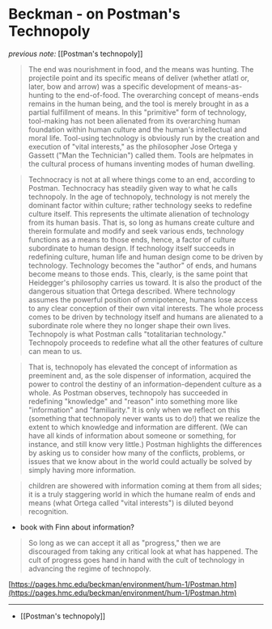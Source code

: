 #  Beckman - on Postman's Technopoly

_previous note:_ [[Postman's technopoly]]

> The end was nourishment in food, and the means was hunting. The projectile point and its specific means of deliver (whether atlatl or, later, bow and arrow) was a specific development of means-as-hunting to the end-of-food. The overarching concept of means-ends remains in the human being, and the tool is merely brought in as a partial fulfillment of means. In this "primitive" form of technology, tool-making has not been alienated from its overarching human foundation within human culture and the human's intellectual and moral life. Tool-using technology is obviously run by the creation and execution of "vital interests," as the philosopher Jose Ortega y Gassett ("Man the Technician") called them. Tools are helpmates in the cultural process of humans inventing modes of human dwelling.

> Technocracy is not at all where things come to an end, according to Postman. Technocracy has steadily given way to what he calls technopoly. In the age of technopoly, technology is not merely the dominant factor within culture; rather technology seeks to redefine culture itself. This represents the ultimate alienation of technology from its human basis. That is, so long as humans create culture and therein formulate and modify and seek various ends, technology functions as a means to those ends, hence, a factor of culture subordinate to human design. If technology itself succeeds in redefining culture, human life and human design come to be driven by technology. Technology becomes the "author" of ends, and humans become means to those ends. This, clearly, is the same point that Heidegger's philosophy carries us toward. It is also the product of the dangerous situation that Ortega described. Where technology assumes the powerful position of omnipotence, humans lose access to any clear conception of their own vital interests. The whole process comes to be driven by technology itself and humans are alienated to a subordinate role where they no longer shape their own lives. Technopoly is what Postman calls "totalitarian technology." Technopoly proceeds to redefine what all the other features of culture can mean to us.

> That is, technopoly has elevated the concept of information as preeminent and, as the sole dispenser of information, acquired the power to control the destiny of an information-dependent culture as a whole. As Postman observes, technopoly has succeeded in redefining "knowledge" and "reason" into something more like "information" and "familiarity." It is only when we reflect on this (something that technopoly never wants us to do!) that we realize the extent to which knowledge and information are different. (We can have all kinds of information about someone or something, for instance, and still know very little.) Postman highlights the differences by asking us to consider how many of the conflicts, problems, or issues that we know about in the world could actually be solved by simply having more information.

> children are showered with information coming at them from all sides; it is a truly staggering world in which the humane realm of ends and means (what Ortega called "vital interests") is diluted beyond recognition.

- book with Finn about information?


> So long as we can accept it all as "progress," then we are discouraged from taking any critical look at what has happened. The cult of progress goes hand in hand with the cult of technology in advancing the regime of technopoly.

[https://pages.hmc.edu/beckman/environment/hum-1/Postman.htm](https://pages.hmc.edu/beckman/environment/hum-1/Postman.htm)
 
---

- [[Postman's technopoly]]
